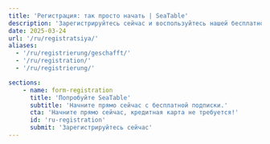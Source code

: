```yaml
---
title: 'Регистрация: так просто начать | SeaTable'
description: 'Зарегистрируйтесь сейчас и воспользуйтесь нашей бесплатной подпиской. Почти никаких усилий, немедленное использование, не требуется кредитная карта.'
date: 2025-03-24
url: '/ru/registratsiya/'
aliases:
  - '/ru/registrierung/geschafft/'
  - '/ru/registration/'
  - '/ru/registrierung/'

sections:
    - name: form-registration
      title: 'Попробуйте SeaTable'
      subtitle: 'Начните прямо сейчас с бесплатной подписки.'
      cta: 'Начните прямо сейчас, кредитная карта не требуется!'
      id: 'ru-registration'
      submit: 'Зарегистрируйтесь сейчас'
---
```

